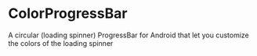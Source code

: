 ColorProgressBar
================

A circular (loading spinner) ProgressBar for Android that let you customize the colors of the loading spinner
